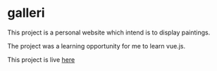 # galleri

This project is a personal website which intend is to display paintings. 

The project was a learning opportunity for me to learn vue.js.

This project is live [here](https://www.gerdagger-kunst.dk)
